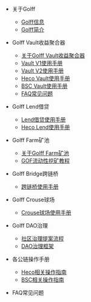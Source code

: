 
* 关于Golff
	* [Golff信息](zh-cn/README)
	* [Golff简介](zh-cn/introduction)

* Golff Vault收益聚合器
	* [关于Golff Vault收益聚合器](zh-cn/aboutVault)
	* [Vault V1使用手册](zh-cn/VaultV1)
	* [Vault V2使用手册](zh-cn/VaultV2)
	* [Heco Vault使用手册](zh-cn/HecoVault)
	* [BSC Vault使用手册](zh-cn/BSCVault)	
	* [FAQ常见问题](zh-cn/VaultFAQ)

* Golff Lend借贷
	* [Lend借贷使用手册](zh-cn/LendV1)
	* [Heco Lend使用手册](zh-cn/HecoLend)

* Golff Farm矿池
	* [关于Golff Farm矿池](zh-cn/aboutFarm)
	* [GOF流动性挖矿教程](zh-cn/GOFFarm)

* Golff Bridge跨链桥
	* [跨链桥使用手册](zh-cn/GolffBridge)
	
* Golff Crouse球场
	* [Crouse球场使用手册](zh-cn/Course2)

* Golff DAO治理
	* [社区治理提案流程](zh-cn/Vote)
	* [DAO治理框架](zh-cn/GDAO)

* 各公链操作手册
	* [Heco相关操作指南](zh-cn/Heco)
	* [BSC相关操作指南](zh-cn/BSC)	

* FAQ常见问题
